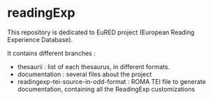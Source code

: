 # readingExp

This repository is dedicated to EuRED project (European Reading Experience Database).

It contains different branches :
- thesaurii : list of each thesaurus, in different formats.
- documentation : several files about the project
- readingexp-tei-source-in-odd-format : ROMA TEI file to generate documentation, containing all the ReadingExp customizations
